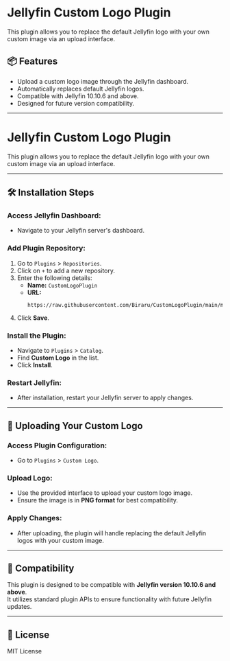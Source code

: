 # Jellyfin Custom Logo Plugin

This plugin allows you to replace the default Jellyfin logo with your own custom image via an upload interface.

## 📦 Features

- Upload a custom logo image through the Jellyfin dashboard.
- Automatically replaces default Jellyfin logos.
- Compatible with Jellyfin 10.10.6 and above.
- Designed for future version compatibility.

---
# Jellyfin Custom Logo Plugin

This plugin allows you to replace the default Jellyfin logo with your own custom image via an upload interface.

---

## 🛠️ Installation Steps

### Access Jellyfin Dashboard:

- Navigate to your Jellyfin server's dashboard.

### Add Plugin Repository:

1. Go to `Plugins` > `Repositories`.
2. Click on `+` to add a new repository.
3. Enter the following details:
   - **Name:** `CustomLogoPlugin`
   - **URL:**  
     ```
     https://raw.githubusercontent.com/Biraru/CustomLogoPlugin/main/manifest.json
     ```
4. Click **Save**.

### Install the Plugin:

- Navigate to `Plugins` > `Catalog`.
- Find **Custom Logo** in the list.
- Click **Install**.

### Restart Jellyfin:

- After installation, restart your Jellyfin server to apply changes.

---

## 🎨 Uploading Your Custom Logo

### Access Plugin Configuration:

- Go to `Plugins` > `Custom Logo`.

### Upload Logo:

- Use the provided interface to upload your custom logo image.
- Ensure the image is in **PNG format** for best compatibility.

### Apply Changes:

- After uploading, the plugin will handle replacing the default Jellyfin logos with your custom image.

---

## 🔄 Compatibility

This plugin is designed to be compatible with **Jellyfin version 10.10.6 and above**.  
It utilizes standard plugin APIs to ensure functionality with future Jellyfin updates.

---

## 📄 License

MIT License



